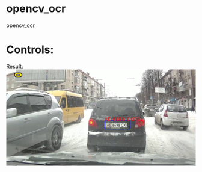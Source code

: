 # opencv_ocr
 opencv_ocr


# Controls: 
Result:<br/>
![alt tag](https://github.com/sttt912/opencv_ocr/blob/master/skrin.png)

